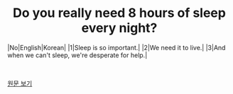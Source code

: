 <div align='center'>
    <h1>Do you really need 8 hours of sleep every night?</h1>
</div>

|No|English|Korean|
|1|Sleep is so important.| 
|2|We need it to live.|
|3|And when we can't sleep, we're desperate for help.|</li>


<br>

<a href='https://www.ted.com/talks/jen_gunter_do_you_really_need_8_hours_of_sleep_every_night'>원문 보기</a>